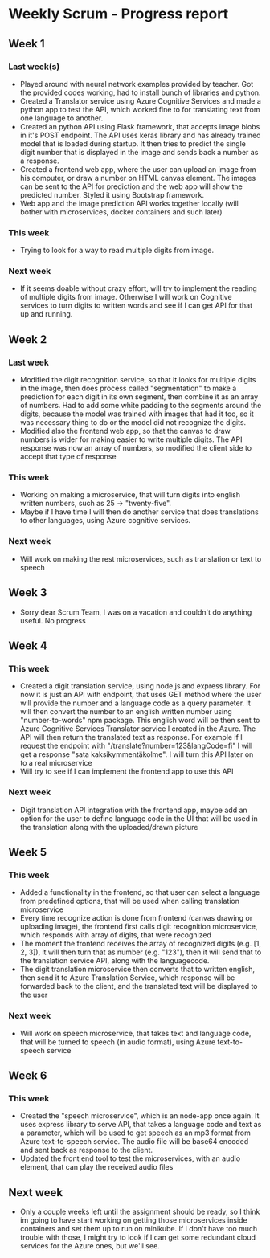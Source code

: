 # Weekly Scrum - Progress report

## Week 1

### Last week(s)

- Played around with neural network examples provided by teacher. Got the provided codes working, had to install bunch of libraries and python.
- Created a Translator service using Azure Cognitive Services and made a python app to test the API, which worked fine to for translating text from one language to another.
- Created an python API using Flask framework, that accepts image blobs in it's POST endpoint. The API uses keras library and has already trained model that is loaded during startup. It then tries to predict the single digit number that is displayed in the image and sends back a number as a response.
- Created a frontend web app, where the user can upload an image from his computer, or draw a number on HTML canvas element. The images can be sent to the API for prediction and the web app will show the predicted number. Styled it using Bootstrap framework.
- Web app and the image prediction API works together locally (will bother with microservices, docker containers and such later)

### This week

- Trying to look for a way to read multiple digits from image.

### Next week

- If it seems doable without crazy effort, will try to implement the reading of multiple digits from image. Otherwise I will work on Cognitive services to turn digits to written words and see if I can get API for that up and running.

## Week 2

### Last week

- Modified the digit recognition service, so that it looks for multiple digits in the image, then does process called "segmentation" to make a prediction for each digit in its own segment, then combine it as an array of numbers. Had to add some white padding to the segments around the digits, because the model was trained with images that had it too, so it was necessary thing to do or the model did not recognize the digits.
- Modified also the frontend web app, so that the canvas to draw numbers is wider for making easier to write multiple digits. The API response was now an array of numbers, so modified the client side to accept that type of response

### This week

- Working on making a microservice, that will turn digits into english written numbers, such as 25 -> "twenty-five".
- Maybe if I have time I will then do another service that does translations to other languages, using Azure cognitive services.

### Next week

- Will work on making the rest microservices, such as translation or text to speech

## Week 3

- Sorry dear Scrum Team, I was on a vacation and couldn't do anything useful. No progress

## Week 4

### This week

- Created a digit translation service, using node.js and express library. For now it is just an API with endpoint, that uses GET method where the user will provide the number and a language code as a query parameter. It will then convert the number to an english written number using "number-to-words" npm package. This english word will be then sent to Azure Cognitive Services Translator service I created in the Azure. The API will then return the translated text as response. For example if I request the endpoint with "/translate?number=123&langCode=fi" I will get a response "sata kaksikymmentäkolme". I will turn this API later on to a real microservice
- Will try to see if I can implement the frontend app to use this API

### Next week

- Digit translation API integration with the frontend app, maybe add an option for the user to define language code in the UI that will be used in the translation along with the uploaded/drawn picture

## Week 5

### This week

- Added a functionality in the frontend, so that user can select a language from predefined options, that will be used when calling translation microservice
- Every time recognize action is done from frontend (canvas drawing or uploading image), the frontend first calls digit recognition microservice, which responds with array of digits, that were recognized
- The moment the frontend receives the array of recognized digits (e.g. [1, 2, 3]), it will then turn that as number (e.g. "123"), then it will send that to the translation service API, along with the languagecode.
- The digit translation microservice then converts that to written english, then send it to Azure Translation Service, which response will be forwarded back to the client, and the translated text will be displayed to the user

### Next week

- Will work on speech microservice, that takes text and language code, that will be turned to speech (in audio format), using Azure text-to-speech service

## Week 6

### This week

- Created the "speech microservice", which is an node-app once again. It uses express library to serve API, that takes a language code and text as a parameter, which will be used to get speech as an mp3 format from Azure text-to-speech service. The audio file will be base64 encoded and sent back as response to the client.
- Updated the front end tool to test the microservices, with an audio element, that can play the received audio files

## Next week

- Only a couple weeks left until the assignment should be ready, so I think im going to have start working on getting those microservices inside containers and set them up to run on minikube. If I don't have too much trouble with those, I might try to look if I can get some redundant cloud services for the Azure ones, but we'll see.
